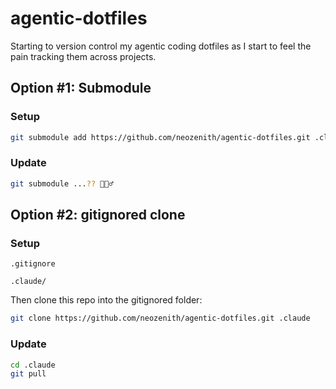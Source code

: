 # agentic-dotfiles

Starting to version control my agentic coding dotfiles as I start to feel the pain tracking them across projects.


## Option #1: Submodule

### Setup

```sh
git submodule add https://github.com/neozenith/agentic-dotfiles.git .claude
```

### Update

```sh
git submodule ...?? 🤷🏻‍♂️
```

## Option #2: gitignored clone

### Setup

`.gitignore`

```gitignore
.claude/
```

Then clone this repo into the gitignored folder:

```sh
git clone https://github.com/neozenith/agentic-dotfiles.git .claude
```

### Update

```sh
cd .claude
git pull
```
